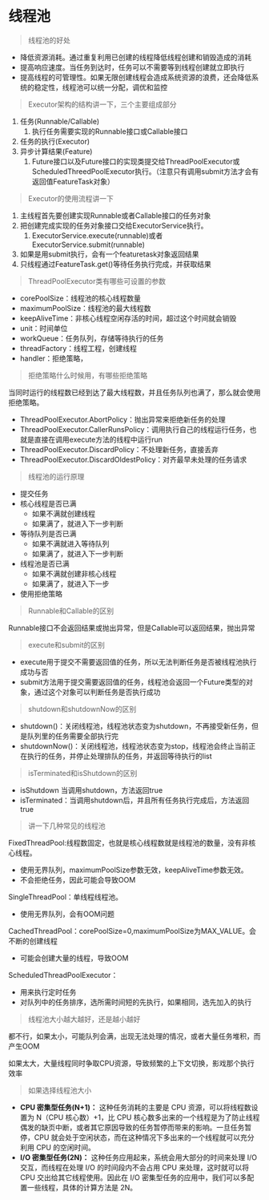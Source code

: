 # 线程池

> 线程池的好处

- 降低资源消耗。通过重复利用已创建的线程降低线程创建和销毁造成的消耗
- 提高响应速度。当任务到达时，任务可以不需要等到线程创建就立即执行
- 提高线程的可管理性。如果无限创建线程会造成系统资源的浪费，还会降低系统的稳定性，线程池可以统一分配，调优和监控

> Executor架构的结构讲一下，三个主要组成部分

1. 任务(Runnable/Callable)
   1. 执行任务需要实现的Runnable接口或Callable接口
2. 任务的执行(Executor)
3. 异步计算结果(Feature)
   1. Future接口以及Future接口的实现类提交给ThreadPoolExecutor或ScheduledThreedPoolExecutor执行。（注意只有调用submit方法才会有返回值FeatureTask对象）

> Executor的使用流程讲一下

1. 主线程首先要创建实现Runnable或者Callable接口的任务对象
2. 把创建完成实现的任务对象接口交给ExecutorService执行。
   1. ExecutorService.execute(runnable)或者ExecutorService.submit(runnable)
3. 如果是用submit执行，会有一个featuretask对象返回结果
4. 只线程通过FeatureTask.get()等待任务执行完成，并获取结果

> ThreadPoolExecutor类有哪些可设置的参数

- corePoolSize：线程池的核心线程数量
- maximumPoolSize：线程池的最大线程数
- keepAliveTime：非核心线程空闲存活的时间，超过这个时间就会销毁
- unit：时间单位
- workQueue：任务队列，存储等待执行的任务
- threadFactory：线程工程，创建线程
- handler：拒绝策略，

> 拒绝策略什么时候用，有哪些拒绝策略

当同时运行的线程数已经到达了最大线程数，并且任务队列也满了，那么就会使用拒绝策略。

- ThreadPoolExecutor.AbortPolicy：抛出异常来拒绝新任务的处理
- ThreadPoolExecutor.CallerRunsPolicy：调用执行自己的线程运行任务，也就是直接在调用execute方法的线程中运行run
- ThreadPoolExecutor.DiscardPolicy：不处理新任务，直接丢弃
- ThreadPoolExecutor.DiscardOldestPolicy：对齐最早未处理的任务请求

> 线程池的运行原理

- 提交任务
- 核心线程是否已满
  - 如果不满就创建线程
  - 如果满了，就进入下一步判断
- 等待队列是否已满
  - 如果不满就进入等待队列
  - 如果满了，就进入下一步判断
- 线程池是否已满
  - 如果不满就创建非核心线程
  - 如果满了，就进入下一步
- 使用拒绝策略

> Runnable和Callable的区别

Runnable接口不会返回结果或抛出异常，但是Callable可以返回结果，抛出异常

> execute和submit的区别

- execute用于提交不需要返回值的任务，所以无法判断任务是否被线程池执行成功与否
- submit方法用于提交需要返回值的任务，线程池会返回一个Future类型的对象，通过这个对象可以判断任务是否执行成功

> shutdown和shutdownNow的区别

- shutdown()：关闭线程池，线程池状态变为shutdown，不再接受新任务，但是队列里的任务需要全部执行完
- shutdownNow()：关闭线程池，线程池状态变为stop，线程池会终止当前正在执行的任务，并停止处理排队的任务，并返回等待执行的list

> isTerminated和isShutdown的区别
- isShutdown 当调用shutdown，方法返回true
- isTerminated：当调用shutdown后，并且所有任务执行完成后，方法返回true

> 讲一下几种常见的线程池

FixedThreadPool:线程数固定，也就是核心线程数就是线程池的数量，没有非核心线程。
- 使用无界队列，maximumPoolSize参数无效，keepAliveTime参数无效。
- 不会拒绝任务，因此可能会导致OOM

SingleThreadPool：单线程线程池。
- 使用无界队列，会有OOM问题

CachedThreadPool：corePoolSize=0,maximumPoolSize为MAX_VALUE。会不断的创建线程
- 可能会创建大量的线程，导致OOM

ScheduledThreadPoolExecutor：
- 用来执行定时任务
- 对队列中的任务排序，选所需时间短的先执行，如果相同，选先加入的执行

> 线程池大小越大越好，还是越小越好

都不行，如果太小，可能队列会满，出现无法处理的情况，或者大量任务堆积，而产生OOM

如果太大，大量线程同时争取CPU资源，导致频繁的上下文切换，影戏那个执行效率

> 如果选择线程池大小

- **CPU 密集型任务(N+1)：** 这种任务消耗的主要是 CPU 资源，可以将线程数设置为 N（CPU 核心数）+1，比 CPU 核心数多出来的一个线程是为了防止线程偶发的缺页中断，或者其它原因导致的任务暂停而带来的影响。一旦任务暂停，CPU 就会处于空闲状态，而在这种情况下多出来的一个线程就可以充分利用 CPU 的空闲时间。
- **I/O 密集型任务(2N)：** 这种任务应用起来，系统会用大部分的时间来处理 I/O 交互，而线程在处理 I/O 的时间段内不会占用 CPU 来处理，这时就可以将 CPU 交出给其它线程使用。因此在 I/O 密集型任务的应用中，我们可以多配置一些线程，具体的计算方法是 2N。